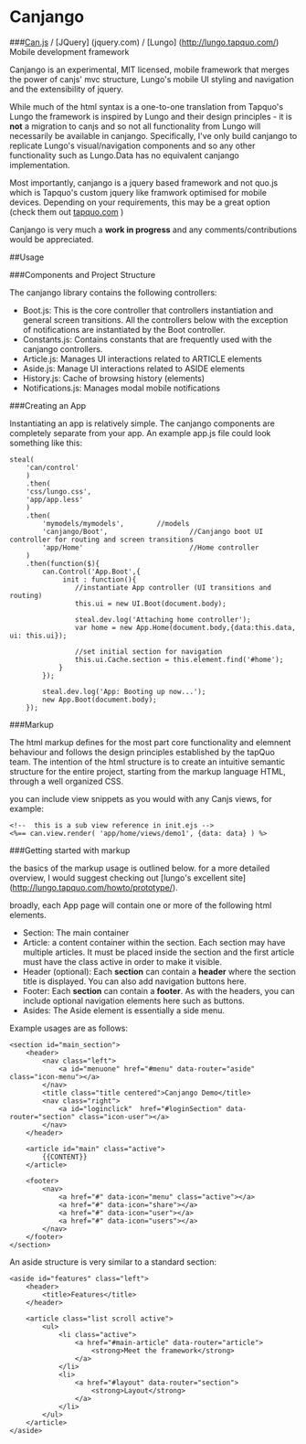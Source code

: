 Canjango
========

###[Can.js](http://canjs.us) / [JQuery] (jquery.com) / [Lungo] (http://lungo.tapquo.com/) Mobile development framework

Canjango is an experimental, MIT licensed,  mobile framework that merges the power of canjs' mvc structure, Lungo's mobile UI styling and navigation and the extensibility of jquery.

While much of the html syntax is a one-to-one translation from Tapquo's Lungo the framework is inspired by Lungo and their design principles - it is __not__  a migration to canjs and so not all functionality from Lungo will necessarily be available in canjango. Specifically, I've only build canjango to replicate Lungo's visual/navigation components and so any other functionality such as Lungo.Data has no equivalent canjango implementation.

Most importantly, canjango is a jquery based framework and not quo.js which is Tapquo's custom jquery like framwork optimised for mobile devices. Depending on your requirements, this may be a great option (check them out [tapquo.com](http://tapquo.com) )

Canjango is very much a __work in progress__ and any comments/contributions would be appreciated.

##Usage

###Components and Project Structure

The canjango library contains the following controllers:
* Boot.js: This is the core controller that controllers instantiation and general screen transitions. All the controllers below with the exception of notifications are instantiated by the Boot controller.
* Constants.js: Contains constants that are frequently used with the canjango controllers.
* Article.js: Manages UI interactions related to ARTICLE elements
* Aside.js: Manage UI interactions related to ASIDE elements
* History.js: Cache of browsing history (elements)
* Notifications.js: Manages modal mobile notifications

###Creating an App

Instantiating an app is relatively simple. The canjango components are completely separate from your app. An example app.js file could look something like this:

    steal(
		'can/control'
		)
		.then(
		'css/lungo.css',
		'app/app.less'
		)
		.then(
			'mymodels/mymodels',		//models
			'canjango/Boot',					//Canjango boot UI controller for routing and screen transitions
			'app/Home'							//Home controller
		)
		.then(function($){
			can.Control('App.Boot',{
				 init : function(){
					//instantiate App controller (UI transitions and routing)
					this.ui = new UI.Boot(document.body);
					
					steal.dev.log('Attaching home controller');
					var home = new App.Home(document.body,{data:this.data, ui: this.ui});
					
					//set initial section for navigation
					this.ui.Cache.section = this.element.find('#home');			
				} 
			});
			
			steal.dev.log('App: Booting up now...');
			new App.Boot(document.body);
		});

###Markup

The html markup defines for the most part core functionality and elemnent behaviour and follows the design principles established by the tapQuo team. The intention of the html structure is to create an intuitive semantic structure for the entire project, starting from the markup language HTML, through a well organized CSS.

you can include view snippets as you would with any Canjs views, for example:

    <!--  this is a sub view reference in init.ejs -->  
    <%== can.view.render( 'app/home/views/demo1', {data: data} ) %>

###Getting started with markup

the basics of the markup usage is outlined below. for a more detailed overview, I would suggest checking out [lungo's excellent site] (http://lungo.tapquo.com/howto/prototype/).

broadly, each App page will contain one or more of the following html elements.

* Section: The main container
* Article: a content container within the section. Each section may have multiple articles. It must be placed inside the section and the first article must have the class active in order to make it visible.
* Header (optional): Each __section__ can contain a __header__ where the section title is displayed. You can also add navigation buttons here.
* Footer: Each __section__ can contain a __footer__. As with the headers, you can include optional navigation elements here such as buttons.
* Asides: The Aside element is essentially a side menu. 

Example usages are as follows:

<!-- language: lang-js -->
    <section id="main_section">
        <header>
        	<nav class="left">
    			<a id="menuone" href="#menu" data-router="aside" class="icon-menu"></a>
    		</nav>
    		<title class="title centered">Canjango Demo</title>
    		<nav class="right">
    			<a id="loginclick"  href="#loginSection" data-router="section" class="icon-user"></a>
    		</nav>
    	</header>
        
        <article id="main" class="active">
            {{CONTENT}}
        </article>

        <footer>
            <nav>
                <a href="#" data-icon="menu" class="active"></a>
                <a href="#" data-icon="share"></a>
                <a href="#" data-icon="user"></a>
                <a href="#" data-icon="users"></a>
            </nav>
        </footer>
    </section>

An aside structure is very similar to a standard section:

    <aside id="features" class="left">
        <header>
            <title>Features</title>
        </header>
    
        <article class="list scroll active">
            <ul>
                <li class="active">
                    <a href="#main-article" data-router="article">
                        <strong>Meet the framework</strong>
                    </a>
                </li>
                <li>
                    <a href="#layout" data-router="section">
                        <strong>Layout</strong>
                    </a>
                </li>
            </ul>
        </article>
    </aside>
